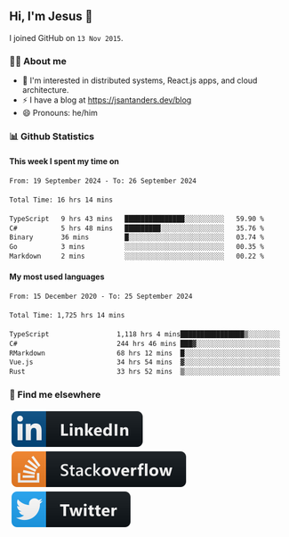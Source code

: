 ## Hi, I'm Jesus 👋

I joined GitHub on `13 Nov 2015`.

<!-- Talking about you -->

### 👨‍💻 About me

- 👦 I'm interested in distributed systems, React.js apps, and cloud architecture.
- ⚡️ I have a blog at <https://jsantanders.dev/blog>
- 😄 Pronouns: he/him

### 📊 Github Statistics

#### This week I spent my time on

<!--START_SECTION:weekly-->

```txt
From: 19 September 2024 - To: 26 September 2024

Total Time: 16 hrs 14 mins

TypeScript   9 hrs 43 mins   ███████████████░░░░░░░░░░   59.90 %
C#           5 hrs 48 mins   █████████░░░░░░░░░░░░░░░░   35.76 %
Binary       36 mins         █░░░░░░░░░░░░░░░░░░░░░░░░   03.74 %
Go           3 mins          ░░░░░░░░░░░░░░░░░░░░░░░░░   00.35 %
Markdown     2 mins          ░░░░░░░░░░░░░░░░░░░░░░░░░   00.22 %
```

<!--END_SECTION:weekly-->

#### My most used languages

<!--START_SECTION:alltime-->

```txt
From: 15 December 2020 - To: 25 September 2024

Total Time: 1,725 hrs 14 mins

TypeScript                 1,118 hrs 4 mins████████████████▒░░░░░░░░   64.81 %
C#                         244 hrs 46 mins ███▓░░░░░░░░░░░░░░░░░░░░░   14.19 %
RMarkdown                  68 hrs 12 mins  █░░░░░░░░░░░░░░░░░░░░░░░░   03.95 %
Vue.js                     34 hrs 54 mins  ▓░░░░░░░░░░░░░░░░░░░░░░░░   02.02 %
Rust                       33 hrs 52 mins  ▒░░░░░░░░░░░░░░░░░░░░░░░░   01.96 %
```

<!--END_SECTION:alltime-->

### 📢 Find me elsewhere

<p>
  <a target="_blank" href="https://linkedin.com/in/jsantanders">
    <img src="https://github.com/jsantanders/jsantanders/blob/master/img/linkedin.svg" alt="LinkedIn" style="vertical-align:top; margin:4px">
  </a>
  
  <a target="_blank" href="https://stackoverflow.com/users/7318331/jesus-santander">
    <img src="https://github.com/jsantanders/jsantanders/blob/master/img/stackoverflow.svg" alt="StackOverflow" style="vertical-align:top; margin:4px">
  </a>
  
  <a target="_blank" href="http://twitter.com/jsantanders">
    <img src="https://github.com/jsantanders/jsantanders/blob/master/img/twitter.svg" alt="Twitter" style="vertical-align:top; margin:4px">
  </a>
</p>

